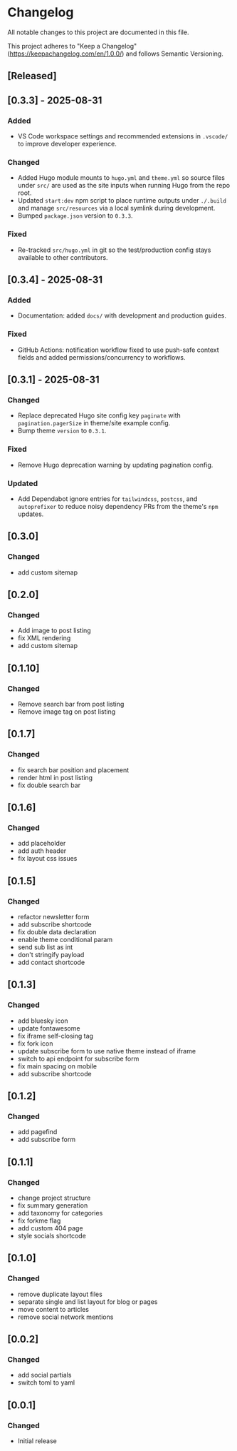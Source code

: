 # Changelog

All notable changes to this project are documented in this file.

This project adheres to "Keep a Changelog" (<https://keepachangelog.com/en/1.0.0/>)
and follows Semantic Versioning.

## [Released]

## [0.3.3] - 2025-08-31

### Added

- VS Code workspace settings and recommended extensions in `.vscode/` to improve developer experience.

### Changed

- Added Hugo module mounts to `hugo.yml` and `theme.yml` so source files under `src/` are used as the site inputs when running Hugo from the repo root.
- Updated `start:dev` npm script to place runtime outputs under `./.build` and manage `src/resources` via a local symlink during development.
- Bumped `package.json` version to `0.3.3`.

### Fixed

- Re-tracked `src/hugo.yml` in git so the test/production config stays available to other contributors.

## [0.3.4] - 2025-08-31

### Added

- Documentation: added `docs/` with development and production guides.

### Fixed

- GitHub Actions: notification workflow fixed to use push-safe context fields and added permissions/concurrency to workflows.

## [0.3.1] - 2025-08-31

### Changed

- Replace deprecated Hugo site config key `paginate` with `pagination.pagerSize` in theme/site example config.
- Bump theme `version` to `0.3.1`.

### Fixed

- Remove Hugo deprecation warning by updating pagination config.

### Updated

- Add Dependabot ignore entries for `tailwindcss`, `postcss`, and `autoprefixer` to reduce noisy dependency PRs from the theme's `npm` updates.

## [0.3.0]

### Changed

- add custom sitemap

## [0.2.0]

### Changed

- Add image to post listing
- fix XML rendering
- add custom sitemap

## [0.1.10]

### Changed

- Remove search bar from post listing
- Remove image tag on post listing

## [0.1.7]

### Changed

- fix search bar position and placement
- render html in post listing
- fix double search bar

## [0.1.6]

### Changed

- add placeholder
- add auth header
- fix layout css issues

## [0.1.5]

### Changed

- refactor newsletter form
- add subscribe shortcode
- fix double data declaration
- enable theme conditional param
- send sub list as int
- don't stringify payload
- add contact shortcode

## [0.1.3]

### Changed

- add bluesky icon
- update fontawesome
- fix iframe self-closing tag
- fix fork icon
- update subscribe form to use native theme instead of iframe
- switch to api endpoint for subscribe form
- fix main spacing on mobile
- add subscribe shortcode

## [0.1.2]

### Changed

- add pagefind
- add subscribe form

## [0.1.1]

### Changed

- change project structure
- fix summary generation
- add taxonomy for categories
- fix forkme flag
- add custom 404 page
- style socials shortcode

## [0.1.0]

### Changed

- remove duplicate layout files
- separate single and list layout for blog or pages
- move content to articles
- remove social network mentions

## [0.0.2]

### Changed

- add social partials
- switch toml to yaml

## [0.0.1]

### Changed

- Initial release
